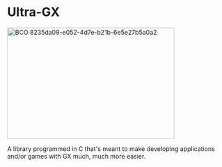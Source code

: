 # Ultra-GX

<img width="384" height="256" alt="BCO 8235da09-e052-4d7e-b21b-6e5e27b5a0a2" src="https://github.com/user-attachments/assets/fefe4e62-b7f1-44e3-b607-56b34b9603af" />

A library programmed in C that's meant to make developing applications and/or games with GX much, much more easier.
